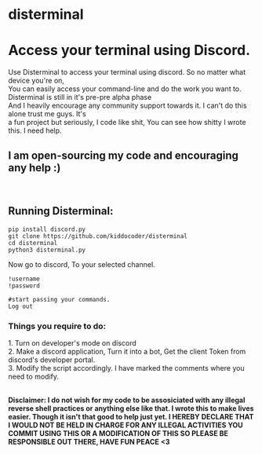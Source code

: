 # disterminal
<h1>Access your terminal using Discord.</h1>
<p>Use Disterminal to access your terminal using discord. So no matter what device you're on,<br>
You can easily access your command-line and do the work you want to. Disterminal is still in it's pre-pre alpha phase<br>
And I heavily encourage any community support towards it. I can't do this alone trust me guys. It's<br>
a fun project but seriously, I code like shit, You can see how shitty I wrote this. I need help.
</p>

<h2>I am open-sourcing my code and encouraging any help :)</h2>
<br>
<h2>Running Disterminal:</h2>


```
pip install discord.py
git clone https://github.com/kiddocoder/disterminal
cd disterminal
python3 disterminal.py
```


Now go to discord, To your selected channel.


```
!username
!password

#start passing your commands.
Log out
```


<h3>Things you require to do:</h3>
<p>1. Turn on developer's mode on discord<br>
2. Make a discord application, Turn it into a bot, Get the client Token from discord's developer portal.<br>
3. Modify the script accordingly. I have marked the comments where you need to modify.</p>

<br>
<b>Disclaimer: I do not wish for my code to be assosiciated with any illegal reverse shell practices or anything else like that. I wrote this to make lives easier. Though it isn't that good to help just yet. I HEREBY DECLARE THAT I WOULD NOT BE HELD IN CHARGE FOR ANY ILLEGAL ACTIVITIES YOU COMMIT USING THIS OR A MODIFICATION OF THIS SO PLEASE BE RESPONSIBLE OUT THERE, HAVE FUN PEACE <3</b>
